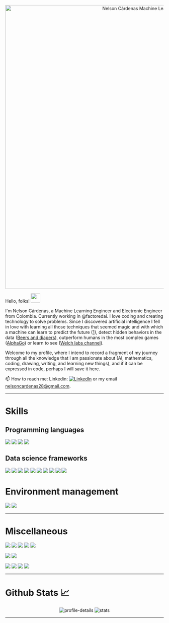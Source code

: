 <p align="center">
    <img src="https://github.com/nelsoncardenas/nelsoncardenas/blob/main/images/MLE.gif" width="900" alt="Nelson Cárdenas Machine Learning Engineer">
</p>

Hello, folks! <img src="https://raw.githubusercontent.com/MartinHeinz/MartinHeinz/master/wave.gif" width="30px">

I'm Nelson Cárdenas, a Machine Learning Engineer and Electronic Engineer from Colombia. Currently working in @factoredai. I love coding and creating technology to solve problems. Since I discovered artificial intelligence I fell in love with learning all those techniques that seemed magic and with which a machine can learn to predict the future ([1]), detect hidden behaviors in the data ([Beers and diapers](2)), outperform humans in the most complex games ([AlphaGo](3)) or learn to see ([Welch labs channel](4)).

Welcome to my profile, where I intend to record a fragment of my journey through all the knowledge that I am passionate about (AI, mathematics, coding, drawing, writing, and learning new things), and if it can be expressed in code, perhaps I will save it here.

📫  How to reach me: Linkedin: [![LinkedIn][1.1]][5] or my email nelsoncardenas28@gmail.com.

---
# Skills
## Programming languages
![](https://img.shields.io/badge/-Python-informational?style=for-the-badge&logo=python&logoColor=white&color=3776AB)
![](https://img.shields.io/badge/-C%20for%20microcontrollers-informational?style=for-the-badge&logo=c&logoColor=white&color=A8B9CC)
![](https://img.shields.io/badge/-Arduino-informational?style=for-the-badge&logo=arduino&logoColor=white&color=00979D)
![](https://custom-icon-badges.herokuapp.com/badge/-Matlab-informational?style=for-the-badge&logo=matlab&color=ff9959)

## Data science frameworks
![](https://img.shields.io/badge/-scikit_learn-informational?style=for-the-badge&logo=scikit-learn&logoColor=white&color=F7931E)
![](https://img.shields.io/badge/-Tensorflow-informational?style=for-the-badge&logo=TensorFlow&logoColor=white&color=FF6F00)
![](https://img.shields.io/badge/-Keras-informational?style=for-the-badge&logo=Keras&logoColor=white&color=D00000)
![](https://img.shields.io/badge/-Matplotlib-informational?style=for-the-badge&logo=Matplotlib&logoColor=white&color=10557c)
![](https://img.shields.io/badge/-Seaborn-informational?style=for-the-badge&logo=seaborn&logoColor=white&color=444876)
![](https://img.shields.io/badge/-Plotly-informational?style=for-the-badge&logo=Plotly&logoColor=white&color=3F4F75)
![](https://img.shields.io/badge/-NumPy-informational?style=for-the-badge&logo=NumPy&logoColor=white&color=013243)
![](https://img.shields.io/badge/-Pandas-informational?style=for-the-badge&logo=Pandas&logoColor=white&color=150458)
![](https://img.shields.io/badge/-SciPy-informational?style=for-the-badge&logo=SciPy&logoColor=white&color=8CAAE6)
![](https://img.shields.io/badge/-NLTK-informational?style=for-the-badge&logo=nltk&logoColor=white&color=404040)

# Environment management
![](https://img.shields.io/badge/-Anaconda-informational?style=for-the-badge&logo=Anaconda&logoColor=white&color=44A833)
![](https://img.shields.io/badge/-venv-informational?style=for-the-badge&logo=venv&logoColor=white&color=013243)

---

# Miscellaneous
![](https://img.shields.io/badge/-Airflow-informational?style=for-the-badge&logo=ApacheAirflow&logoColor=white&color=017CEE)
![](https://img.shields.io/badge/-Docker-informational?style=for-the-badge&logo=docker&logoColor=white&color=2496ED)
![](https://img.shields.io/badge/-FastAPI-informational?style=for-the-badge&logo=fastapi&logoColor=white&color=009688)
![](https://img.shields.io/badge/-OOP-informational?style=for-the-badge&logo=Roundcube&logoColor=white&color=44A833)
![](https://img.shields.io/badge/-Version_control-informational?style=for-the-badge&logo=git&logoColor=white&color=F05032)

![](https://img.shields.io/badge/-Data_analysis-informational?style=for-the-badge&logo=GooglePodcasts&logoColor=white&color=FFC98B)
![](https://img.shields.io/badge/-Machine_Learning-informational?style=for-the-badge&logo=AIOHTTP&logoColor=white&color=FFB284)

![](https://img.shields.io/badge/-Web_scraping-informational?style=for-the-badge&logo=WebMoney&logoColor=white&color=1A1F6C)
![](https://img.shields.io/badge/-Task_automation-informational?style=for-the-badge&logo=Probot&logoColor=white&color=00B0D8)
![](https://img.shields.io/badge/-Command_line_interface-informational?style=for-the-badge&logo=windowsterminal&logoColor=white&color=4D4D4D)
![](https://img.shields.io/badge/-AWS-informational?style=for-the-badge&logo=AmazonAWS&logoColor=white&color=232F3E)

---
#  Github Stats 📈
<p align="center">
    <img src="https://github-profile-summary-cards.vercel.app/api/cards/profile-details?username=nelsoncardenas&theme=nord_bright" alt="profile-details">
    <img src="https://github-profile-summary-cards.vercel.app/api/cards/stats?username=nelsoncardenas&theme=nord_bright" alt="stats">
</p>



---
<!-- Links -->

[1]: https://www.globalreach.com/global-reach-media/blog/2020/08/10/google-predicts-the-future-with-updates-to-analytics
[2]: https://tdwi.org/articles/2016/11/15/beer-and-diapers-impossible-correlation.aspx
[3]: https://en.wikipedia.org/wiki/AlphaGo
[4]: https://www.youtube.com/watch?v=i8D90DkCLhI&list=PLiaHhY2iBX9ihLasvE8BKnS2Xg8AhY6iV
[5]: https://www.linkedin.com/in/nelsonkrdenas/

<!-- Icons -->

[1.1]: https://raw.githubusercontent.com/MartinHeinz/MartinHeinz/master/linkedin-3-16.png (LinkedIn icon without padding)
